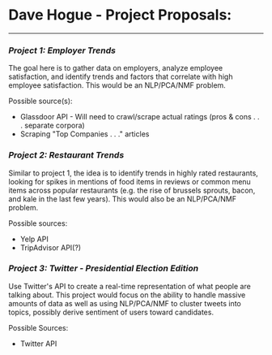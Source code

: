 # Dave Hogue - Project Proposals:
***
### *Project 1: Employer Trends*
The goal here is to gather data on employers, analyze employee satisfaction, and identify trends and factors that correlate with high employee satisfaction. This would be an NLP/PCA/NMF problem.

Possible source(s):
- Glassdoor API - Will need to crawl/scrape actual ratings (pros & cons . . . separate corpora)
- Scraping "Top Companies . . ." articles

### *Project 2: Restaurant Trends*
Similar to project 1, the idea is to identify trends in highly rated restaurants, looking for spikes in mentions of food items in reviews or common menu items across popular restaurants (e.g. the rise of brussels sprouts, bacon, and kale in the last few years). This would also be an NLP/PCA/NMF problem.

Possible sources:
- Yelp API
- TripAdvisor API(?)

### *Project 3: Twitter - Presidential Election Edition*
Use Twitter's API to create a real-time representation of what people are talking about. This project would focus on the ability to handle massive amounts of data as well as using NLP/PCA/NMF to cluster tweets into topics, possibly derive sentiment of users toward candidates.

Possible Sources:
- Twitter API
